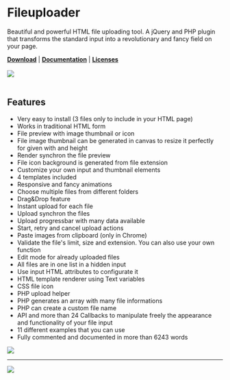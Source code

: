 # Fileuploader
Beautiful and powerful HTML file uploading tool. A jQuery and PHP plugin that transforms the standard input into a revolutionary and fancy field on your page.

<a href="http://innostudio.de/fileuploader/"><b>Download</b></a> | <a href="http://innostudio.de/fileuploader/documentation/"><b>Documentation</b></a> | <a href="http://innostudio.de/fileuploader/#download"><b>Licenses</b></a>
<br><br>
<img src="http://innostudio.de/fileuploader/preview2.jpg">
<br><br>

Features
-------
<ul>
  <li>Very easy to install (3 files only to include in your HTML page)</li>
  <li>Works in traditional HTML form</li>
  <li>File preview with image thumbnail or icon</li>
  <li>File image thumbnail can be generated in canvas to resize it perfectly for given with and height</li>
  <li>Render synchron the file preview</li>
  <li>File icon background is generated from file extension</li>
  <li>Customize your own input and thumbnail elements</li>
  <li>4 templates included</li>
  <li>Responsive and fancy animations</li>
  <li>Choose multiple files from different folders</li>
  <li>Drag&amp;Drop feature</li>
  <li>Instant upload for each file</li>
  <li>Upload synchron the files</li>
  <li>Upload progressbar with many data available</li>
  <li>Start, retry and cancel upload actions</li>
  <li>Paste images from clipboard (only in Chrome)</li>
  <li>Validate the file's limit, size and extension. You can also use your own function</li>
  <li>Edit mode for already uploaded files</li>
  <li>All files are in one list in a hidden input</li>
  <li>Use input HTML attributes to configurate it</li>
  <li>HTML template renderer using Text variables</li>
  <li>CSS file icon</li>
  <li>PHP upload helper</li>
  <li>PHP generates an array with many file informations</li>
  <li>PHP can create a custom file name</li>
  <li>API and more than 24 Callbacks to manipulate freely the appearance and functionality of your file input</li>
  <li>11 different examples that you can use</li>
  <li>Fully commented and documented in more than 6243 words</li>
</ul>
<img src="http://innostudio.de/fileuploader/images/image-2.jpg">
<hr>
<img src="http://innostudio.de/fileuploader/images/image-4.jpg">
